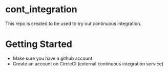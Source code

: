 # cont_integration
This repo is created to be used to try out continuous integration.

# Getting Started
- Make sure you have a github account
- Create an account on CircleCI (external continuous integration service)
